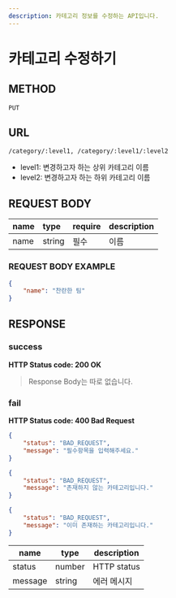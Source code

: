 ```yaml
---
description: 카테고리 정보를 수정하는 API입니다.
---
```


# 카테고리 수정하기

## METHOD

```text
PUT
```

## URL

```text
/category/:level1, /category/:level1/:level2
```

* level1: 변경하고자 하는 상위 카테고리 이름
* level2: 변경하고자 하는 하위 카테고리 이름

## REQUEST BODY

| name | type   | require | description |
| :--- | :----- | :------ | :---------- |
| name | string | 필수    | 이름        |

### REQUEST BODY EXAMPLE

```json
{
    "name": "찬란한 팀"
}
```

## RESPONSE

### success

**HTTP Status code: 200 OK**

> Response Body는 따로 없습니다.  


### fail

**HTTP Status code: 400 Bad Request**

```json
{
    "status": "BAD_REQUEST",
    "message": "필수항목을 입력해주세요."
}
```

```json
{
    "status": "BAD_REQUEST",
    "message": "존재하지 않는 카테고리입니다."
}
```

```json
{
    "status": "BAD_REQUEST",
    "message": "이미 존재하는 카테고리입니다."
}
```

| name    | type   | description |
| ------- | ------ | ----------- |
| status  | number | HTTP status |
| message | string | 에러 메시지 |

